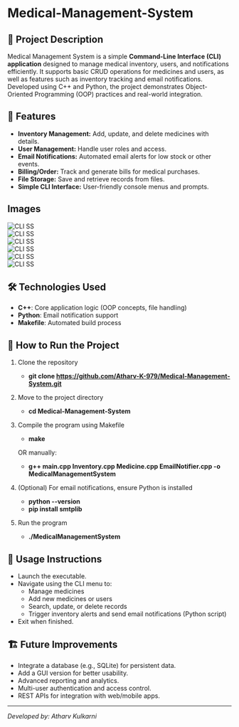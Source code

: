 # Medical-Management-System

## 📌 Project Description

Medical Management System is a simple **Command-Line Interface (CLI) application** designed to manage medical inventory, users, and notifications efficiently. It supports basic CRUD operations for medicines and users, as well as features such as inventory tracking and email notifications. Developed using C++ and Python, the project demonstrates Object-Oriented Programming (OOP) practices and real-world integration.

<!-- ![Project Banner](images/banner.png) -->

## 🚀 Features

- **Inventory Management:** Add, update, and delete medicines with details.
- **User Management:** Handle user roles and access.
- **Email Notifications:** Automated email alerts for low stock or other events.
- **Billing/Order:** Track and generate bills for medical purchases.
- **File Storage:** Save and retrieve records from files.
- **Simple CLI Interface:** User-friendly console menus and prompts.

<!-- ![CLI Screenshot](images/cli.png) -->
## Images 
![CLI SS](OPIMAGES/addmed.jpeg)  
![CLI SS](OPIMAGES/showmed.jpeg)  
![CLI SS](OPIMAGES/email.jpeg)  
![CLI SS](OPIMAGES/mobileemail.jpeg)  
![CLI SS](OPIMAGES/user1.jpeg)  
![CLI SS](OPIMAGES/user2.jpeg)





## 🛠 Technologies Used

- **C++**: Core application logic (OOP concepts, file handling)
- **Python**: Email notification support
- **Makefile**: Automated build process

## 📌 How to Run the Project

1. Clone the repository
   - **git clone https://github.com/Atharv-K-979/Medical-Management-System.git**

2. Move to the project directory
   - **cd Medical-Management-System**

3. Compile the program using Makefile
   - **make**

   OR manually:
   - **g++ main.cpp Inventory.cpp Medicine.cpp EmailNotifier.cpp -o MedicalManagementSystem**

4. (Optional) For email notifications, ensure Python is installed
   - **python --version**
   - **pip install smtplib**

5. Run the program
   - **./MedicalManagementSystem**


## 📖 Usage Instructions

- Launch the executable.
- Navigate using the CLI menu to:
  - Manage medicines
  - Add new medicines or users
  - Search, update, or delete records
  - Trigger inventory alerts and send email notifications (Python script)
- Exit when finished.

<!-- ![Main Menu](images/menu.png) -->

## 🏗 Future Improvements

- Integrate a database (e.g., SQLite) for persistent data.
- Add a GUI version for better usability.
- Advanced reporting and analytics.
- Multi-user authentication and access control.
- REST APIs for integration with web/mobile apps.

---

*Developed by: Atharv Kulkarni*

<!-- ![Logo](images/logo.png) -->


